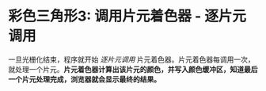 # 彩色三角形3: 调用片元着色器 - 逐片元调用

一旦光栅化结束，程序就开始 *逐片元调用* 片元着色器。片元着色器每调用一次，就处理一个片元。**片元着色器计算出该片元的颜色，并写入颜色缓冲区，知道最后一个片元处理完成，浏览器就会显示最终的结果。**